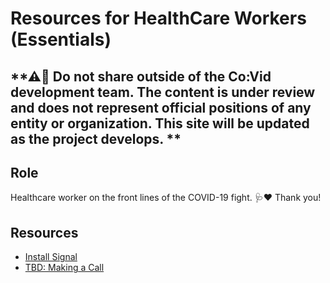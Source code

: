 # Resources for HealthCare Workers (Essentials)

## **⚠🛑 Do not share outside of the Co:Vid development team. The content is under review and does not represent official positions of any entity or organization. This site will be updated as the project develops. **

## Role
Healthcare worker on the front lines of the COVID-19 fight. 🩺♥ Thank you!

## Resources
* [Install Signal](documents\CoVid_Signal_installation_hcw.pdf)
* [TBD: Making a Call]()